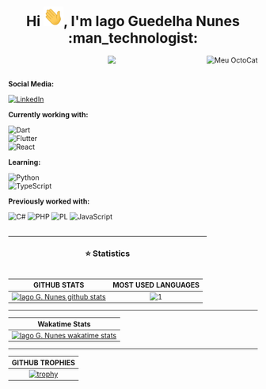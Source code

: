 <h1 align="center">Hi <img src="https://raw.githubusercontent.com/ABSphreak/ABSphreak/master/gifs/Hi.gif" width="40px" />, I'm Iago Guedelha Nunes :man_technologist:</h1>
<img src="https://octocat-generator-assets.githubusercontent.com/my-octocat-1618262880806.png" alt="Meu OctoCat" align="right" height="450" align="right"/>
<img align='right' src='https://user-images.githubusercontent.com/5713670/87202985-820dcb80-c2b6-11ea-9f56-7ec461c497c3.gif' width='200'>
<br/>
<br/>

**Social Media:**

[![LinkedIn](https://img.shields.io/badge/LinkedIn-0077B5?style=for-the-badge&logo=linkedin&logoColor=white)](https://www.linkedin.com/in/iagognunes/)

**Currently working with:**

![Dart](https://img.shields.io/badge/Dart-0175C2?style=for-the-badge&logo=dart&logoColor=white)
<br/>
![Flutter](https://img.shields.io/badge/Flutter-02569B?style=for-the-badge&logo=flutter&logoColor=white)
<br/>
![React](https://img.shields.io/badge/React-20232A?style=for-the-badge&logo=react&logoColor=61DAFB)

**Learning:**

![Python](https://img.shields.io/badge/python-3670A0?style=for-the-badge&logo=python&logoColor=ffdd54)
<br/>
![TypeScript](https://img.shields.io/badge/TypeScript-007ACC?style=for-the-badge&logo=typescript&logoColor=white)

**Previously worked with:**

![C#](https://img.shields.io/badge/C%23-239120?style=for-the-badge&logo=c-sharp&logoColor=white)
![PHP](https://img.shields.io/badge/PHP-777BB4?style=for-the-badge&logo=php&logoColor=white)
![PL](https://img.shields.io/badge/PL%2FSQL-FFFFFF?style=for-the-badge&logo=oracle&logoColor=FF0000&labelColor=FFFFFF&color=FF0000)
![JavaScript](https://img.shields.io/badge/JavaScript-F7DF1E?style=for-the-badge&logo=javascript&logoColor=black)
<br/>
<br/>

---

<h3 align="center">⭐  Statistics</h3>

<div align="center">
  
|GITHUB STATS|MOST USED LANGUAGES|
|:---:|:---:|
|[![Iago G. Nunes github stats](https://github-readme-stats.vercel.app/api?username=iagognunes&theme=midnight-purple&show_icons=true&count_private=true&hide_title=true)](https://github.com/anuraghazra/github-readme-stats)|![1](https://github-readme-stats.vercel.app/api/top-langs/?username=iagognunes&hide=C%23&theme=midnight-purple&layout=compact&langs_count=8&hide_title=true)

</div>

---

<div align="center">
  
|Wakatime Stats|
|:---:|
|[![Iago G. Nunes wakatime stats](https://github-readme-stats.vercel.app/api/wakatime?username=iagognunes&layout=compact)](https://github.com/anuraghazra/github-readme-stats)|

</div>

---

<div align="center">
  
|GITHUB TROPHIES|
|:---:|
|[![trophy](https://github-profile-trophy.vercel.app/?username=iagognunes&theme=darkhub&row=1&column=7)](https://github.com/ryo-ma/github-profile-trophy)|

</div>

